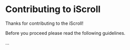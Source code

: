 # Contributing to iScroll

Thanks for contributing to the iScroll!

Before you proceed please read the following guidelines.

...